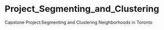 # Project_Segmenting_and_Clustering
Capstone Project:Segmenting and Clustering Neighborhoods in Toronto
